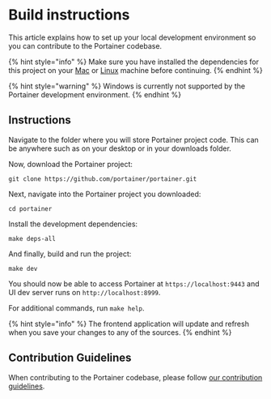 # Build instructions

This article explains how to set up your local development environment so you can contribute to the Portainer codebase.

{% hint style="info" %}
Make sure you have installed the dependencies for this project on your [Mac](mac.md) or [Linux](linux.md) machine before continuing.
{% endhint %}

{% hint style="warning" %}
Windows is currently not supported by the Portainer development environment.
{% endhint %}

## Instructions

Navigate to the folder where you will store Portainer project code. This can be anywhere such as on your desktop or in your downloads folder.

Now, download the Portainer project:

```
git clone https://github.com/portainer/portainer.git
```

Next, navigate into the Portainer project you downloaded:

```
cd portainer
```

Install the development dependencies:

```
make deps-all
```

And finally, build and run the project:

```
make dev
```

You should now be able to access Portainer at `https://localhost:9443` and UI dev server runs on `http://localhost:8999`.

For additional commands, run `make help`.

{% hint style="info" %}
The frontend application will update and refresh when you save your changes to any of the sources.
{% endhint %}

## Contribution Guidelines

When contributing to the Portainer codebase, please follow [our contribution guidelines](https://github.com/portainer/portainer/blob/develop/CONTRIBUTING.md).
